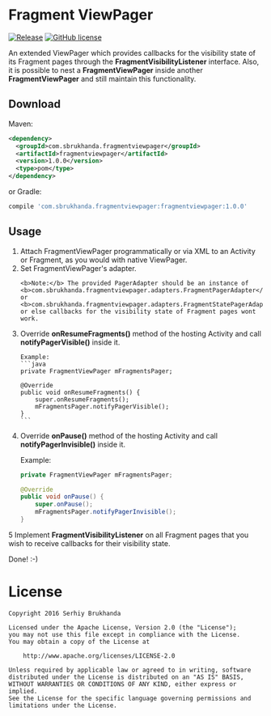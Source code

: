 Fragment ViewPager
========

[![Release](https://img.shields.io/badge/jCenter-1.0.0-brightgreen.svg)](https://bintray.com/sbrukhanda/maven/FragmentViewPager)
[![GitHub license](https://img.shields.io/badge/license-Apache%20V2%20license-blue.svg)](https://github.com/sbrukhanda/fragmentviewpager/blob/master/LICENSE.txt)

An extended ViewPager which provides callbacks for the visibility state of its Fragment pages through the **FragmentVisibilityListener** interface. Also, it is possible to nest a **FragmentViewPager** inside another **FragmentViewPager** and still maintain this functionality.

Download
--------

Maven:
```xml
<dependency> 
  <groupId>com.sbrukhanda.fragmentviewpager</groupId> 
  <artifactId>fragmentviewpager</artifactId> 
  <version>1.0.0</version> 
  <type>pom</type> 
</dependency>
```
or Gradle:
```groovy
compile 'com.sbrukhanda.fragmentviewpager:fragmentviewpager:1.0.0'
```

Usage
--------

<ol>
  <li>
    Attach FragmentViewPager programmatically or via XML to an Activity or Fragment, as you would with native ViewPager.
  </li>
  <li>
    Set FragmentViewPager's adapter.<p />
    
    <b>Note:</b> The provided PagerAdapter should be an instance of <b>com.sbrukhanda.fragmentviewpager.adapters.FragmentPagerAdapter</b> or <b>com.sbrukhanda.fragmentviewpager.adapters.FragmentStatePagerAdapter</b>, or else callbacks for the visibility state of Fragment pages wont work.
  </li>
  <li>
    Override <b>onResumeFragments()</b> method of the hosting Activity and call <b>notifyPagerVisible()</b> inside it. <p />
    
    Example:
    ```java
    private FragmentViewPager mFragmentsPager;

    @Override
    public void onResumeFragments() {
        super.onResumeFragments();
        mFragmentsPager.notifyPagerVisible();
    }
    ```
  </li>
</ol>

4) Override **onPause()** method of the hosting Activity and call **notifyPagerInvisible()** inside it. 

    Example:
  
    ```java
    private FragmentViewPager mFragmentsPager;
    
    @Override
    public void onPause() {
        super.onPause();
        mFragmentsPager.notifyPagerInvisible();
    }
    ```

5 Implement **FragmentVisibilityListener** on all Fragment pages that you wish to receive callbacks for their visibility state.

Done! :-)

License
=======

```
Copyright 2016 Serhiy Brukhanda

Licensed under the Apache License, Version 2.0 (the "License");
you may not use this file except in compliance with the License.
You may obtain a copy of the License at

    http://www.apache.org/licenses/LICENSE-2.0

Unless required by applicable law or agreed to in writing, software
distributed under the License is distributed on an "AS IS" BASIS,
WITHOUT WARRANTIES OR CONDITIONS OF ANY KIND, either express or implied.
See the License for the specific language governing permissions and
limitations under the License.
```
